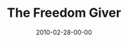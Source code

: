 ---
layout: message
category: message
series: "Free"
title: "The Freedom Giver"
date: 2010-02-28-00-00
message_id: 606
sc-permalink-url: "http://soundcloud.com/crdschurch/the-freedom-giver"
audio: "http://s3.amazonaws.com/crossroads-media/messages/audio/Free2.mp3"
audio-duration: "40:29"
program: "http://s3.amazonaws.com/crossroads-media/documents/02_27-28_10Program.pdf"
description: "Brian Tome discusses the Freedom Giver and how he fights for our freedom."
video: "http://s3.amazonaws.com/crossroads-media/messages/video/Free2.mp4"
video-duration: "40:29"
yt-video-id: "Dm1gBRvbRpk"
video-image: "http://s3.amazonaws.com/crossroads-media/images/Free2-still.jpg"
tag: 
 - freedom
 - jesus
 - strongholds
 - tome
 - free
explicit: false
---